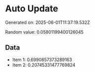 # Auto Update

Generated on: 2025-06-01T11:37:19.532Z

Random value: 0.05801199400126045

## Data

- Item 1: 0.6990857373289163
- Item 2: 0.20745331477769824